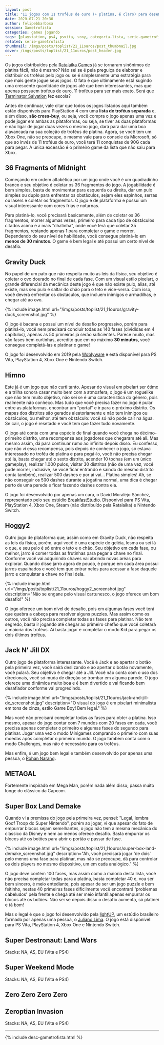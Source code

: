 ```yaml
---
layout: post
title: "11 jogos com 11 troféus de ouro (+ platina, é claro) para desempoeirar seu PS Vita"
date: 2020-07-21 20:30
author: felipebbarbosa
session: Gametrofista
categories: games jogando
tags: [playstation, ps4, psvita, sony, categoria-lista, serie-gametrofista]
related: serie-gametrofista
thumbnail: /imgs/posts/toplist/21_11ouros/post_thumbnail.jpg
cover: /imgs/posts/toplist/21_11ouros/post_header.jpg
---
```


Os jogos distribuídos pela [Ratalaika Games](https://www.ratalaikagames.com/games.php) já se tornaram sinônimos de platina fácil, não é mesmo? Não sei se é pela preguiça de elaborar e distribuir os troféus pelo jogo ou se é simplesmente uma estratégia para que mais gente jogue seus jogos. O fato é que ultimamente está sugindo uma crescente quantidade de jogos até que bem interessantes, mas que apenas possuem troféus de ouro, 11 troféus para ser mais exato. Será que [Terminator Salvation](/post/platinas-faceis-somente-disco-ps3#terminator-salvation) fez escola?  

<!--more-->

Antes de continuar, vale citar que todos os jogos listados aqui também estão disponíveis para PlayStation 4 com uma **lista de troféus separada** e, além disso, **são cross-buy**, ou seja, você compra o jogo apenas uma vez e pode jogar em ambas as plataformas, ou seja, se tiver as duas plataformas e não ligar de jogar duas vezes o mesmo jogo, dará para dar uma boa alavancada na sua coleção de troféus de platina. Agora, se você tem um Xbox One, não se preocupe, o mesmo vale para o console da Microsoft, só que ao invés de 11 troféus de ouro, você terá 11 conquistas de 90G cada para pegar. A única excessão é o primeiro game da lista que não saiu para Xbox.

## 36 Fragments of Midnight

Começando em ordem alfabética por um jogo onde você é um quadradinho branco e seu objetivo é coletar os 36 fragmentos do jogo. A jogabilidade é bem simples, basta de movimentar para esquerda ou direita, dar um pulo simples ou duplo para enfrentar os obstáculos, sejam eles espinhos, serras ou lasers e coletar os fragmentos. O jogo é de plataforma e possuí um visual interessante com cores frias e noturnas.

Para platiná-lo, você precisará basicamente, além de coletar os 36 fragmentos, morrer algumas vezes, primeiro para cada tipo de obstáculos citados acima e a mais "chatinha", onde você terá que coletar 35 fragmentos, restando apenas 1 para completar o game e morrer. Dependendo do seu nível de habilidade, você consegue platiná-lo em **menos de 30 minutos**. O game é bem legal e até possui um certo nível de desafio.

## Gravity Duck

No papel de um pato que não respeita muito as leis da física, seu objetivo é coletar o ovo dourado no final de cada fase. Com um visual estilo pixelart, o grande diferencial da mecânica deste jogo é que não existe pulo, alías, até existe, mas seu pulo é saltar do chão para o teto e vice-versa. Com isso, você deverá enfrentar os obstáculos, que incluem inimigos e armadilhas, e chegar até ao ovo. 

{% include image.html url="/imgs/posts/toplist/21_11ouros/gravity-duck_screenshot.jpg" %}

O jogo é bacana e possuí um nível de desafio progressivo, porém para platiná-lo, você nem precisará concluir todas as 140 fases (divididas em 4 capítulos), apenas as 50 primeiras já serão suficientes. Parece muito, mas são fases bem curtinhas, acredito que em no máximo **30 minutos**, você consegue completá-las e platinar o game!

O jogo foi desenvolvido em 2019 pela [Woblyware](http://www.woblyware.com) e está disponível para PS Vita, PlayStation 4, Xbox One e Nintendo Switch.

## Himno

Este já é um jogo que não curti tanto. Apesar do visual em pixelart ser ótimo e a trilha sonora casar muito bem com a atmosfera, o jogo é um roguelike que não tem muito objetivo, não sei se é uma característica do gênero, pois realmente não conheço. Mas tudo que você precisa fazer no jogo é pular entre as plataformas, encontrar um "portal" e ir para o próximo distrito. Os mapas dos distritos são gerados aleatoriamente e não tem inimigos ou obstáculos, ou melhor, até tem obstáculo: você só não pode cair na água. Se cair, o jogo é resetado e você tem que fazer tudo novamente.

O jogo até conta com uma espécie de final quando você chega no décimo-primeiro distrito, uma recompensa aos jogadores que chegaram até ali. Mas mesmo assim, dá para continuar rumo ao infinito depois disso. Eu confesso, que não vi essa recompensa, pois depois de conhecer o jogo, só estava interessado no troféu de platina e para pegá-lo, você não precisa chegar até lá, basta chegar até o sexto distrito, acender 10 tochas (em um único gameplay), realizar 1.000 pulos, visitar 30 distritos (não de uma vez, você pode morrer, inclusive, se você ficar entrando e saindo do mesmo distrito conta também), realizar 500 dashes e por aí vai... Platina simples! Ah, se não conseguir os 500 dashes durante a jogatina normal, uma dica é chegar perto de uma parede e ficar fazendo dashes contra ela.

O jogo foi desenvolvido por apenas um cara, o David Moralejo Sánchez, representado pelo seu estúdio [BreakfastStudio](https://twitter.com/breakfaststudi1). Disponível para PS Vita, PlayStation 4, Xbox One, Steam (não distribuído pela Ratalaika) e Nintendo Switch.

## Hoggy2

Outro jogo de plataforma que, assim como em Gravity Duck, não respeita as leis da física, porém, aqui você é uma espécie de geléia, lesma ou sei lá o que, e seu pulo é só entre o teto e o chão. Seu objetivo em cada fase, ou melhor, jarro é comer todas as frutinhas para pegar a chave no final. Conforme você vai adquirindo chaves vai abrindo novas aréas para explorar. Quando disse jarro agora de pouco, é porque em cada área possui jarros espalhados e você tem que entrar neles para acessar a fase daquele jarro e conquistar a chave no final dela.

{% 
  include image.html
  url="/imgs/posts/toplist/21_11ouros/hoggy2_screenshot.jpg"
  description="Não se engane pelo visual cartunesco, o jogo oferece um bom desafio!" 
%}

O jogo oferece um bom nível de desafio, pois em algumas fases você terá que quebra a cabeça para resolver alguns puzzles. Mas assim como os outros, você não precisa completar todas as fases para platinar. Não tem segredo, basta ir jogando até chegar ao primeiro chefão que você coletará a maioria dos troféus. Aí basta jogar e completar o modo Kid para pegar os dois últimos troféus.

## Jack N' Jill DX

Outro jogo de plataforma interessante. Você é Jack e ao apertar o botão pela primeira vez, você sairá deslizando e ao apertar o botão novamente, você pulará. Seu objetivo é chegar até a Jill. Você não conta com o uso dos direcionais, você só muda de direção se trombar em alguma parede. O jogo oferece uma dinâmica muito boa e é bem divertido e vai ficando bem desafiador conforme vai progredindo. 

{% 
  include image.html
  url="/imgs/posts/toplist/21_11ouros/jack-and-jill-dx_screenshot.jpg"
  description="O visual do jogo é em pixelart minimalista em tons de cinza, estilo Game Boy! Bem legal." 
%}

Mas você não precisará completar todas as fases para obter a platina. Isso mesmo, apesar do jogo contar com 7 mundos com 20 fases em cada, você precisa apenas completar o primeiro e algumas fases do segundo para platinar. Jogar uma vez o modo Minigames comprando o primeiro com suas moedas após completar o primeiro mundo. O jogo também conta com o modo Challenges, mas não é necessário para os troféus. 

Mas enfim, é um jogo bem legal e também desenvolvido por apenas uma pessoa, o [Rohan Narang](http://rohansgames.website).

## METAGAL

Fortemente inspirado em Mega Man, porém nada além disso, passa muito longe do clássico da Capcom. 

## Super Box Land Demake

Quando vi a premissa do jogo pela primeira vez, pensei: "Legal, lembra Goof Troop do Super Nintendo", porém ao jogar, vi que apesar do fato de empurrar blocos sejam semelhantes, o jogo não tem a mesma mecânica do clássico da Disney e nem ao menos oferece desafio. Basta empurrar os blocos até os botões para abrir o portão e passar de fase.

{% 
  include image.html
  url="/imgs/posts/toplist/21_11ouros/super-box-land-demake_screenshot.jpg"
  description="Ah, você precisará jogar 'de dois' pelo menos uma fase para platinar, mas não se preocupe, dá para controlar os dois players no mesmo dispositivo, um em cada analógico." 
%}

O jogo deve contém 100 fases, mas assim como a maioria desta lista, você não precisa completar todas para a platina, basta completar 40 e, vou ser bem sincero, é meio entediante, pois apesar de ser um jogo puzzle e bem feitinho, nestas 40 primeiras fases dificilmente você encontrará 'problemas cabeludos' pela frente e chega até ser meio infantil apenas empurrar os blocos até os botões. Não sei se depois disso o desafio aumenta, só platinei e tá bom!

Mas o legal é que o jogo foi desenvolvido pela [lightUP](https://lightupgamedev.tumblr.com), um estúdio brasileiro formado por apenas uma pessoa, o [Juliano Lima](https://twitter.com/byjulianolima). O jogo está disponível para PS Vita, PlayStation 4, Xbox One e Nintendo Switch.

## Super Destronaut: Land Wars



Stacks: NA, AS, EU (Vita e PS4)

## Super Weekend Mode

Stacks: NA, AS, EU (Vita e PS4)

## Zero Zero Zero Zero



## Zeroptian Invasion


Stacks: NA, AS, EU (Vita e PS4)

---

{% include desc-gametrofista.html %}